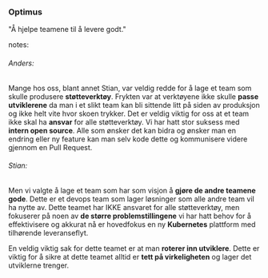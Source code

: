 ### Optimus

"Å hjelpe teamene til å levere godt."


notes:
###### Anders: 
Mange hos oss, blant annet Stian, var veldig redde for å lage et team som skulle produsere **støtteverktøy**. Frykten var at verktøyene ikke skulle **passe utviklerene** da man i et slikt team kan bli sittende litt på siden av produksjon og ikke helt vite hvor skoen trykker. Det er veldig viktig for oss at et team ikke skal ha **ansvar** for alle støtteverktøy. Vi har hatt stor suksess med **intern open source**. Alle som ønsker det kan bidra og ønsker man en endring eller ny feature kan man selv kode dette og kommunisere videre gjennom en Pull Request.

###### Stian: 
Men vi valgte å lage et team som har som visjon å **gjøre de andre teamene gode**. Dette er et devops team som lager løsninger som alle andre team vil ha nytte av. Dette teamet har IKKE ansvaret for alle støtteverktøy, men fokuserer på noen av **de større problemstillingene** vi har hatt behov for å effektivisere og akkurat nå er hovedfokus en ny **Kubernetes** plattform med tilhørende leveranseflyt. 

En veldig viktig sak for dette teamet er at man **roterer inn utviklere**. Dette er viktig for å sikre at dette teamet alltid er **tett på virkeligheten** og lager det utviklerne trenger.  


